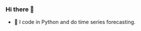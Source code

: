 ### Hi there 👋
- 🔭 I code in Python and do time series forecasting.
<!--
**aqB9Ru/aqB9Ru** is a ✨ _special_ ✨ repository because its `README.md` (this file) appears on your GitHub profile.

Here are some ideas to get you started:


<
- 🌱 I’m currently learning ...
- 👯 I’m looking to collaborate on ...
- 🤔 I’m looking for help with ...
- 💬 Ask me about ...
- 📫 How to reach me: ...
- 😄 Pronouns: ...
- ⚡ Fun fact: ...
-->
